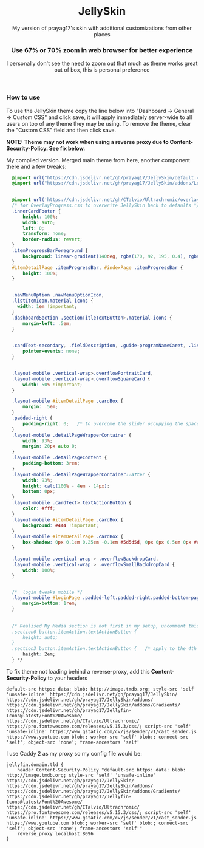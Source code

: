 <div align="center">
  <h1>JellySkin</h1>
  <p>My version of prayag17's skin with additional customizations from other places</p>
  <h3>Use 67% or 70% zoom in web browser for better experience</h3>
  <p>I personally don't see the need to zoom out that much as theme works great out of box, this is personal preference</p>
</div>
<br>
<h3>How to use</h3>

To use the JellySkin theme copy the line below into "Dashboard -> General -> Custom CSS" and click save, it will apply immediately server-wide to all users on top of any theme they may be using. To remove the theme, clear the "Custom CSS" field and then click save. 

<b>NOTE: Theme may not work when using a reverse proxy due to Content-Security-Policy. See fix below.</b>
  
  
<p>My compiled version. Merged main theme from here, another component there and a few tweaks:</p>
  
```css
  @import url("https://cdn.jsdelivr.net/gh/prayag17/JellySkin/default.css");
  @import url("https://cdn.jsdelivr.net/gh/prayag17/JellySkin/addons/Logo.css");

  
  @import url('https://cdn.jsdelivr.net/gh/CTalvio/Ultrachromic/overlayprogress.css');
  /* for OverlayProgress.css to overwrite JellySkin back to defaults */
  .innerCardFooter {
      height: 100%;
      width: auto;
      left: 0;
      transform: none;
      border-radius: revert;
  }
  .itemProgressBarForeground {
      background: linear-gradient(140deg, rgba(170, 92, 195, 0.4), rgba(0, 164, 220, 0.4)) !important;
  }
  #itemDetailPage .itemProgressBar, #indexPage .itemProgressBar {
      height: 100%;
  }


  .navMenuOption .navMenuOptionIcon,
  .listItemIcon.material-icons {
    width: 1em !important;
  }
  .dashboardSection .sectionTitleTextButton>.material-icons {
      margin-left: .5em;
  }

  
  .cardText-secondary, .fieldDescription, .guide-programNameCaret, .listItem .secondary, .nowPlayingBarSecondaryText, .programSecondaryTitle, .secondaryText {
      pointer-events: none;
  }


  .layout-mobile .vertical-wrap>.overflowPortraitCard, 
  .layout-mobile .vertical-wrap>.overflowSquareCard {
      width: 50% !important;
  }

  .layout-mobile #itemDetailPage .cardBox {
      margin: .5em;
  }
  .padded-right {
      padding-right: 0;   /* to overcome the slider occupying the space but sliders new-tech so minimal */
  }
  .layout-mobile .detailPageWrapperContainer {
      width: 93%;
      margin: 20px auto 0;
  }
  .layout-mobile .detailPageContent {
      padding-bottom: 3rem;
  }
  .layout-mobile .detailPageWrapperContainer::after {
      width: 93%;
      height: calc(100% - 4em - 14px);
      bottom: 0px;
  }
  .layout-mobile .cardText>.textActionButton {
      color: #fff;
  }
  .layout-mobile #itemDetailPage .cardBox {
      background: #444 !important;
  }
  .layout-mobile #itemDetailPage .cardBox {
      box-shadow: 0px 0.1em 0.25em -0.1em #5d5d5d, 0px 0px 0.5em 0px #a1a1a1;
  }

  .layout-mobile .vertical-wrap > .overflowBackdropCard, 
  .layout-mobile .vertical-wrap > .overflowSmallBackdropCard {
      width: 100%;
  }


  /*  login tweaks mobile */
  .layout-mobile #loginPage .padded-left.padded-right.padded-bottom-page {
      margin-bottom: 1rem;
  }
  
  
  /* Realised My Media section is not first in my setup, uncomment this code to change yours (if yours isn't the first as well, default not required) *
  .section0 button.itemAction.textActionButton {
      height: auto;
  }
  .section3 button.itemAction.textActionButton {   /* apply to the 4th home section */
      height: 2em;
  } */
```

To fix theme not loading behind a reverse-proxy, add this **Content-Security-Policy** to your headers

```
default-src https: data: blob: http://image.tmdb.org; style-src 'self' 'unsafe-inline' https://cdn.jsdelivr.net/gh/prayag17/JellySkin/ https://cdn.jsdelivr.net/gh/prayag17/JellySkin/addons/ https://cdn.jsdelivr.net/gh/prayag17/JellySkin/addons/Gradients/ https://cdn.jsdelivr.net/gh/prayag17/Jellyfin-Icons@latest/Font%20Awesome/ https://cdn.jsdelivr.net/gh/CTalvio/Ultrachromic/ https://pro.fontawesome.com/releases/v5.15.3/css/; script-src 'self' 'unsafe-inline' https://www.gstatic.com/cv/js/sender/v1/cast_sender.js https://www.youtube.com blob:; worker-src 'self' blob:; connect-src 'self'; object-src 'none'; frame-ancestors 'self'
```

I use Caddy 2 as my proxy so my config file would be:

```
jellyfin.domain.tld {
    header Content-Security-Policy "default-src https: data: blob: http://image.tmdb.org; style-src 'self' 'unsafe-inline' https://cdn.jsdelivr.net/gh/prayag17/JellySkin/ https://cdn.jsdelivr.net/gh/prayag17/JellySkin/addons/ https://cdn.jsdelivr.net/gh/prayag17/JellySkin/addons/Gradients/ https://cdn.jsdelivr.net/gh/prayag17/Jellyfin-Icons@latest/Font%20Awesome/ https://cdn.jsdelivr.net/gh/CTalvio/Ultrachromic/ https://pro.fontawesome.com/releases/v5.15.3/css/; script-src 'self' 'unsafe-inline' https://www.gstatic.com/cv/js/sender/v1/cast_sender.js https://www.youtube.com blob:; worker-src 'self' blob:; connect-src 'self'; object-src 'none'; frame-ancestors 'self'"
    reverse_proxy localhost:8096
}
```
